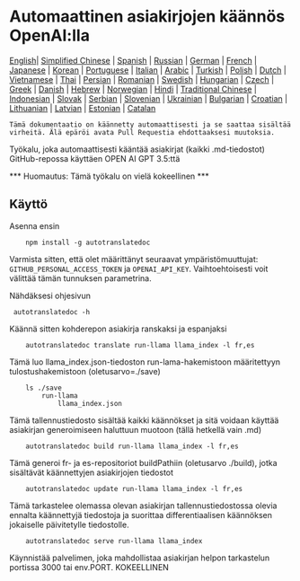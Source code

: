 
# Automaattinen asiakirjojen käännös OpenAI:lla

[English](./README.md)| [Simplified Chinese](./README_zh-Hans.md) | [Spanish](./README_es.md) | [Russian](./README_ru.md) | [German](./README_de.md) | [French](./README_fr.md) | [Japanese](./README_ja.md) | [Korean](./README_ko.md) | [Portuguese](./README_pt.md) | [Italian](./README_it.md) | [Arabic](./README_ar.md) | [Turkish](./README_tr.md) | [Polish](./README_pl.md) | [Dutch](./README_nl.md) | [Vietnamese](./README_vi.md) | [Thai](./README_th.md) | [Persian](./README_fa.md) | [Romanian](./README_ro.md) | [Swedish](./README_sv.md) | [Hungarian](./README_hu.md) | [Czech](./README_cs.md) | [Greek](./README_el.md) | [Danish](./README_da.md) | [Hebrew](./README_he.md) | [Norwegian](./README_no.md) | [Hindi](./README_hi.md) | [Traditional Chinese](./README_zh_tw.md) | [Indonesian](./README_in.md) | [Slovak](./README_sl.md) | [Serbian](./README_se.md) | [Slovenian](./README_sk.md) | [Ukrainian](./README_uk.md) | [Bulgarian](./README_bg.md) | [Croatian](./README_hr.md) | [Lithuanian](./README_lt.md) | [Latvian](./README_lv.md) | [Estonian](./README_et.md) | [Catalan](./README_cat.md) 

```Tämä dokumentaatio on käännetty automaattisesti ja se saattaa sisältää virheitä. Älä epäröi avata Pull Requestia ehdottaaksesi muutoksia.```


Työkalu, joka automaattisesti kääntää asiakirjat (kaikki .md-tiedostot) GitHub-repossa käyttäen OPEN AI GPT 3.5:ttä

*** Huomautus: Tämä työkalu on vielä kokeellinen ***


## Käyttö

Asenna ensin

```
    npm install -g autotranslatedoc
```

Varmista sitten, että olet määrittänyt seuraavat ympäristömuuttujat: ```GITHUB_PERSONAL_ACCESS_TOKEN``` ja ```OPENAI_API_KEY```. Vaihtoehtoisesti voit välittää tämän tunnuksen parametrina.

Nähdäksesi ohjesivun
```
 autotranslatedoc -h
```

Käännä sitten kohderepon asiakirja ranskaksi ja espanjaksi
```
    autotranslatedoc translate run-llama llama_index -l fr,es
```

Tämä luo llama_index.json-tiedoston run-lama-hakemistoon määritettyyn tulostushakemistoon (oletusarvo=./save)

```
    ls ./save
        run-llama
            llama_index.json 
```

Tämä tallennustiedosto sisältää kaikki käännökset ja sitä voidaan käyttää asiakirjan generoimiseen haluttuun muotoon (tällä hetkellä vain .md)

```
    autotranslatedoc build run-llama llama_index -l fr,es
```

Tämä generoi fr- ja es-repositoriot buildPathiin (oletusarvo ./build), jotka sisältävät käännettyjen asiakirjojen tiedostot

```
    autotranslatedoc update run-llama llama_index -l fr,es
```

Tämä tarkastelee olemassa olevan asiakirjan tallennustiedostossa olevia ennalta käännettyjä tiedostoja ja suorittaa differentiaalisen käännöksen jokaiselle päivitetylle tiedostolle.

```
    autotranslatedoc serve run-llama llama_index
```

Käynnistää palvelimen, joka mahdollistaa asiakirjan helpon tarkastelun portissa 3000 tai env.PORT. KOKEELLINEN
